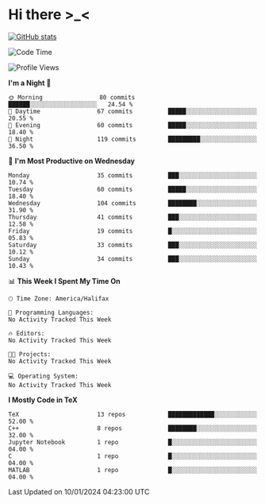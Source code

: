 # Hi there \>_<

[![GitHub stats](https://github-readme-stats.vercel.app/api?username=ARessegetesStery&show_icons=true&theme=transparent)](https://github.com/anuraghazra/github-readme-stats)

<!--START_SECTION:waka-->
![Code Time](http://img.shields.io/badge/Code%20Time-576%20hrs%2021%20mins-blue)

![Profile Views](http://img.shields.io/badge/Profile%20Views-3-blue)

**I'm a Night 🦉** 

```text
🌞 Morning                80 commits          ██████░░░░░░░░░░░░░░░░░░░   24.54 % 
🌆 Daytime                67 commits          █████░░░░░░░░░░░░░░░░░░░░   20.55 % 
🌃 Evening                60 commits          █████░░░░░░░░░░░░░░░░░░░░   18.40 % 
🌙 Night                  119 commits         █████████░░░░░░░░░░░░░░░░   36.50 % 
```
📅 **I'm Most Productive on Wednesday** 

```text
Monday                   35 commits          ███░░░░░░░░░░░░░░░░░░░░░░   10.74 % 
Tuesday                  60 commits          █████░░░░░░░░░░░░░░░░░░░░   18.40 % 
Wednesday                104 commits         ████████░░░░░░░░░░░░░░░░░   31.90 % 
Thursday                 41 commits          ███░░░░░░░░░░░░░░░░░░░░░░   12.58 % 
Friday                   19 commits          █░░░░░░░░░░░░░░░░░░░░░░░░   05.83 % 
Saturday                 33 commits          ███░░░░░░░░░░░░░░░░░░░░░░   10.12 % 
Sunday                   34 commits          ███░░░░░░░░░░░░░░░░░░░░░░   10.43 % 
```


📊 **This Week I Spent My Time On** 

```text
🕑︎ Time Zone: America/Halifax

💬 Programming Languages: 
No Activity Tracked This Week

🔥 Editors: 
No Activity Tracked This Week

🐱‍💻 Projects: 
No Activity Tracked This Week

💻 Operating System: 
No Activity Tracked This Week
```

**I Mostly Code in TeX** 

```text
TeX                      13 repos            █████████████░░░░░░░░░░░░   52.00 % 
C++                      8 repos             ████████░░░░░░░░░░░░░░░░░   32.00 % 
Jupyter Notebook         1 repo              █░░░░░░░░░░░░░░░░░░░░░░░░   04.00 % 
C                        1 repo              █░░░░░░░░░░░░░░░░░░░░░░░░   04.00 % 
MATLAB                   1 repo              █░░░░░░░░░░░░░░░░░░░░░░░░   04.00 % 
```




 Last Updated on 10/01/2024 04:23:00 UTC
<!--END_SECTION:waka-->
